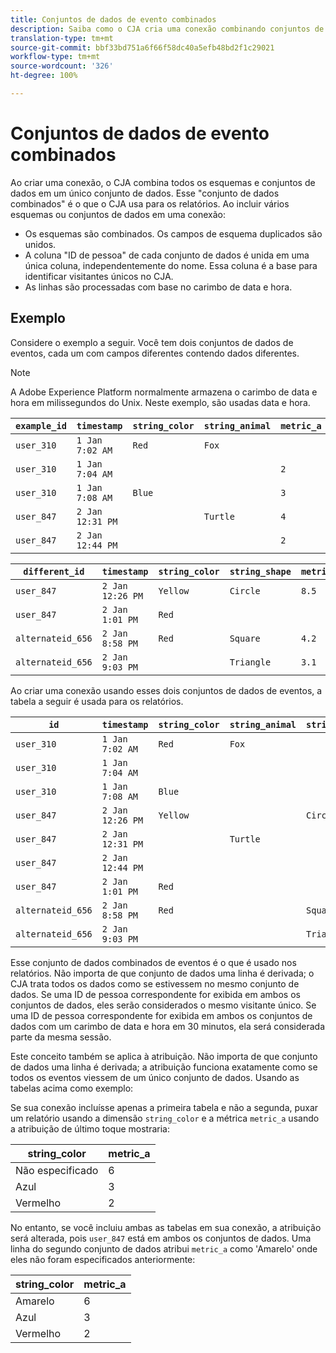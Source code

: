 ```yaml
---
title: Conjuntos de dados de evento combinados
description: Saiba como o CJA cria uma conexão combinando conjuntos de dados.
translation-type: tm+mt
source-git-commit: bbf33bd751a6f66f58dc40a5efb48bd2f1c29021
workflow-type: tm+mt
source-wordcount: '326'
ht-degree: 100%

---
```



# Conjuntos de dados de evento combinados

Ao criar uma conexão, o CJA combina todos os esquemas e conjuntos de dados em um único conjunto de dados. Esse &quot;conjunto de dados combinados&quot; é o que o CJA usa para os relatórios. Ao incluir vários esquemas ou conjuntos de dados em uma conexão:

* Os esquemas são combinados. Os campos de esquema duplicados são unidos.
* A coluna &quot;ID de pessoa&quot; de cada conjunto de dados é unida em uma única coluna, independentemente do nome. Essa coluna é a base para identificar visitantes únicos no CJA.
* As linhas são processadas com base no carimbo de data e hora.

## Exemplo

Considere o exemplo a seguir. Você tem dois conjuntos de dados de eventos, cada um com campos diferentes contendo dados diferentes.

>[!NOTE]
>
>A Adobe Experience Platform normalmente armazena o carimbo de data e hora em milissegundos do Unix. Neste exemplo, são usadas data e hora.

| `example_id` | `timestamp` | `string_color` | `string_animal` | `metric_a` |
| --- | --- | --- | --- | --- |
| `user_310` | `1 Jan 7:02 AM` | `Red` | `Fox` |  |
| `user_310` | `1 Jan 7:04 AM` |  |  | `2` |
| `user_310` | `1 Jan 7:08 AM` | `Blue` |  | `3` |
| `user_847` | `2 Jan 12:31 PM` |  | `Turtle` | `4` |
| `user_847` | `2 Jan 12:44 PM` |  |  | `2` |

| `different_id` | `timestamp` | `string_color` | `string_shape` | `metric_b` |
| --- | --- | --- | --- | --- |
| `user_847` | `2 Jan 12:26 PM` | `Yellow` | `Circle` | `8.5` |
| `user_847` | `2 Jan 1:01 PM` | `Red` |  |  |
| `alternateid_656` | `2 Jan 8:58 PM` | `Red` | `Square` | `4.2` |
| `alternateid_656` | `2 Jan 9:03 PM` |  | `Triangle` | `3.1` |

Ao criar uma conexão usando esses dois conjuntos de dados de eventos, a tabela a seguir é usada para os relatórios.

| `id` | `timestamp` | `string_color` | `string_animal` | `string_shape` | `metric_a` | `metric_b` |
| --- | --- | --- | --- | --- | --- | --- |
| `user_310` | `1 Jan 7:02 AM` | `Red` | `Fox` |  |  |  |
| `user_310` | `1 Jan 7:04 AM` |  |  |  | `2` |  |
| `user_310` | `1 Jan 7:08 AM` | `Blue` |  |  | `3` |  |
| `user_847` | `2 Jan 12:26 PM` | `Yellow` |  | `Circle` |  | `8.5` |
| `user_847` | `2 Jan 12:31 PM` |  | `Turtle` |  | `4` |  |
| `user_847` | `2 Jan 12:44 PM` |  |  |  | `2` |  |
| `user_847` | `2 Jan 1:01 PM` | `Red` |  |  |  |  |
| `alternateid_656` | `2 Jan 8:58 PM` | `Red` |  | `Square` |  | `4.2` |
| `alternateid_656` | `2 Jan 9:03 PM` |  |  | `Triangle` |  | `3.1` |

Esse conjunto de dados combinados de eventos é o que é usado nos relatórios. Não importa de que conjunto de dados uma linha é derivada; o CJA trata todos os dados como se estivessem no mesmo conjunto de dados. Se uma ID de pessoa correspondente for exibida em ambos os conjuntos de dados, eles serão considerados o mesmo visitante único. Se uma ID de pessoa correspondente for exibida em ambos os conjuntos de dados com um carimbo de data e hora em 30 minutos, ela será considerada parte da mesma sessão.

Este conceito também se aplica à atribuição. Não importa de que conjunto de dados uma linha é derivada; a atribuição funciona exatamente como se todos os eventos viessem de um único conjunto de dados. Usando as tabelas acima como exemplo:

Se sua conexão incluísse apenas a primeira tabela e não a segunda, puxar um relatório usando a dimensão `string_color` e a métrica `metric_a` usando a atribuição de último toque mostraria:

| string_color | metric_a |
| --- | --- |
| Não especificado | 6 |
| Azul | 3 |
| Vermelho | 2 |

No entanto, se você incluiu ambas as tabelas em sua conexão, a atribuição será alterada, pois `user_847` está em ambos os conjuntos de dados. Uma linha do segundo conjunto de dados atribui `metric_a` como &#39;Amarelo&#39; onde eles não foram especificados anteriormente:

| string_color | metric_a |
| --- | --- |
| Amarelo | 6 |
| Azul | 3 |
| Vermelho | 2 |
